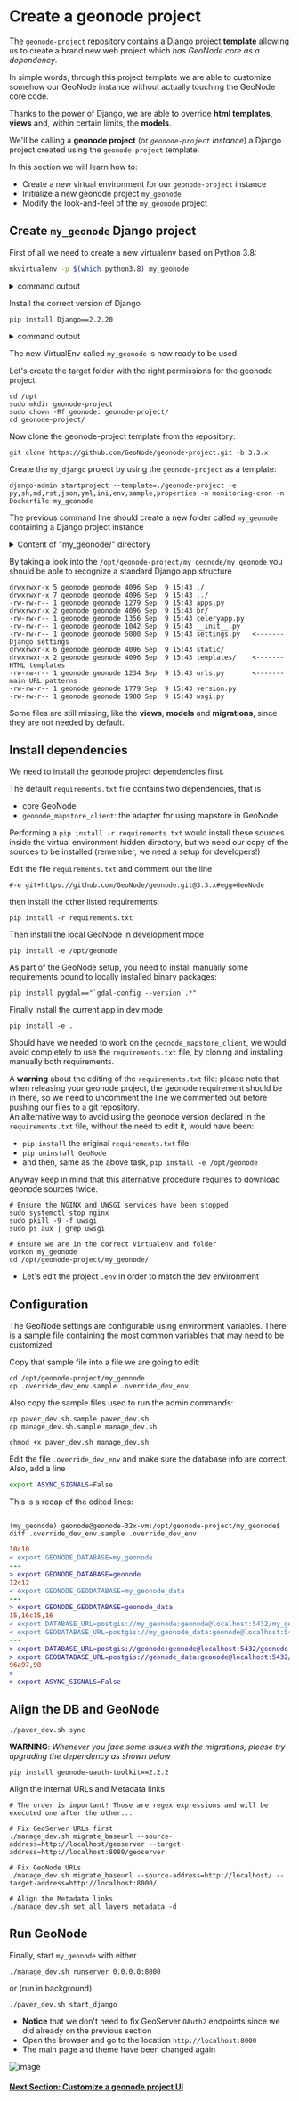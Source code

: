 # Create a geonode project

The [`geonode-project` repository](https://github.com/GeoNode/geonode-project/tree/3.3.x) contains a Django project **template** allowing us to create a brand new web project which _has GeoNode core as a dependency_.

In simple words, through this project template we are able to customize somehow our GeoNode instance without actually touching the GeoNode core code.

Thanks to the power of Django, we are able to override **html templates**, **views** and, within certain limits, the **models**.

We'll be calling a **geonode project** (or _`geonode-project` instance_) a Django project created using the `geonode-project` template. 

In this section we will learn how to:

 - Create a new virtual environment for our `geonode-project` instance
 - Initialize a new geonode project `my_geonode`
 - Modify the look-and-feel of the `my_geonode` project


## Create `my_geonode` Django project

First of all we need to create a new virtualenv based on Python 3.8:

```bash 
mkvirtualenv -p $(which python3.8) my_geonode
```
<details>
  <summary>command output</summary>
<pre>
created virtual environment CPython3.8.10.final.0-64 in 385ms
  creator CPython3Posix(dest=/home/geonode-vm-321/.virtualenvs/my_geonode, clear=False, global=False)
  seeder FromAppData(download=False, pip=latest, setuptools=latest, wheel=latest, pkg_resources=latest, via=copy, app_data_dir=/home/geonode-vm-321/.local/share/virtualenv/seed-app-data/v1.0.1.debian.1)
  activators BashActivator,CShellActivator,FishActivator,PowerShellActivator,PythonActivator,XonshActivator
virtualenvwrapper.user_scripts creating /home/geonode-vm-321/.virtualenvs/my_geonode/bin/predeactivate
virtualenvwrapper.user_scripts creating /home/geonode-vm-321/.virtualenvs/my_geonode/bin/postdeactivate
virtualenvwrapper.user_scripts creating /home/geonode-vm-321/.virtualenvs/my_geonode/bin/preactivate
virtualenvwrapper.user_scripts creating /home/geonode-vm-321/.virtualenvs/my_geonode/bin/postactivate
virtualenvwrapper.user_scripts creating /home/geonode-vm-321/.virtualenvs/my_geonode/bin/get_env_details
(my_geonode) geonode-vm-321@geonodevm-3:~$
</pre>
</details>

Install the correct version of Django
```shell
pip install Django==2.2.20
```
<details>
  <summary>command output</summary>

<pre>
Collecting Django==2.2.20
  Downloading Django-2.2.20-py3-none-any.whl (7.5 MB)
     |████████████████████████████████| 7.5 MB 3.5 MB/s 
Collecting sqlparse>=0.2.2
  Downloading sqlparse-0.4.1-py3-none-any.whl (42 kB)
     |████████████████████████████████| 42 kB 508 kB/s 
Collecting pytz
  Downloading pytz-2021.1-py2.py3-none-any.whl (510 kB)
     |████████████████████████████████| 510 kB 3.3 MB/s 
Installing collected packages: sqlparse, pytz, Django
Successfully installed Django-2.2.20 pytz-2021.1 sqlparse-0.4.1
</pre>
</details>

The new VirtualEnv called `my_geonode` is now ready to be used.

Let's create the target folder with the right permissions for the geonode project:
```shell
cd /opt
sudo mkdir geonode-project
sudo chown -Rf geonode: geonode-project/
cd geonode-project/
```

Now clone the geonode-project template from the repository:
```shell
git clone https://github.com/GeoNode/geonode-project.git -b 3.3.x
```

Create the `my_django` project by using the `geonode-project` as a template:
```shell
django-admin startproject --template=./geonode-project -e py,sh,md,rst,json,yml,ini,env,sample,properties -n monitoring-cron -n Dockerfile my_geonode
```

The previous command line should create a new folder called `my_geonode` containing a Django project instance

<details>
  <summary>Content of "my_geonode/" directory</summary>

<pre>
/opt/geonode-project/my_geonode$ ll
total 220
drwxrwxr-x 7 geonode geonode  4096 Sep  9 15:43 ./
drwxr-xr-x 3 geonode geonode  4096 Sep  9 15:43 ../
-rwxr-xr-x 1 geonode geonode  1261 Sep  9 15:43 celery-cmd*
-rw-rw-r-- 1 geonode geonode   524 Sep  9 15:43 celery.sh
-rw-rw-r-- 1 geonode geonode   644 Sep  9 15:43 dev_config.yml
drwxrwxr-x 6 geonode geonode  4096 Sep  9 15:43 docker/
-rwxr-xr-x 1 geonode geonode    98 Sep  9 15:43 docker-build.sh*
-rw-rw-r-- 1 geonode geonode  6887 Sep  9 15:43 docker-compose.development.yml
-rw-rw-r-- 1 geonode geonode   685 Sep  9 15:43 docker-compose.override.yml
-rw-rw-r-- 1 geonode geonode  4720 Sep  9 15:43 docker-compose.yml
-rw-rw-r-- 1 geonode geonode  3000 Sep  9 15:43 Dockerfile
-rwxr-xr-x 1 geonode geonode   177 Sep  9 15:43 docker-purge.sh*
-rwxr-xr-x 1 geonode geonode  3121 Sep  9 15:43 entrypoint.sh*
-rw-rw-r-- 1 geonode geonode  7138 Sep  9 15:43 .env
drwxrwxr-x 2 geonode geonode  4096 Sep  9 15:43 fixtures/
-rw-rw-r-- 1 geonode geonode   829 Sep  9 15:43 .gitignore
-rw-rw-r-- 1 geonode geonode   506 Sep  9 15:43 jetty-runner.xml
-rw-rw-r-- 1 geonode geonode   559 Sep  9 15:43 Makefile
-rw-rw-r-- 1 geonode geonode    52 Sep  9 15:43 manage_dev.sh.sample
-rwxr-xr-x 1 geonode geonode  1092 Sep  9 15:43 manage.py*
-rwxr-xr-x 1 geonode geonode    77 Sep  9 15:43 manage.sh*
-rw-rw-r-- 1 geonode geonode   256 Sep  9 15:43 monitoring-cron
drwxrwxr-x 5 geonode geonode  4096 Sep  9 15:43 my_geonode/           <------- Django main app folder
-rw-rw-r-- 1 geonode geonode  3308 Sep  9 15:43 .override_dev_env.sample
drwxrwxr-x 3 geonode geonode  4096 Sep  9 15:43 package/
-rw-rw-r-- 1 geonode geonode 41964 Sep  9 15:43 pavement.py
-rw-rw-r-- 1 geonode geonode    40 Sep  9 15:43 paver_dev.sh.sample
-rwxr-xr-x 1 geonode geonode    31 Sep  9 15:43 paver.sh*
-rw-rw-r-- 1 geonode geonode  1566 Sep  9 15:43 playbook.yml
-rw-rw-r-- 1 geonode geonode  6173 Sep  9 15:43 README.md
-rw-rw-r-- 1 geonode geonode    80 Sep  9 15:43 requirements.txt       <------- Django dependencies
drwxrwxr-x 3 geonode geonode  4096 Sep  9 15:43 scripts/
-rw-rw-r-- 1 geonode geonode  1648 Sep  9 15:43 setup.py
-rw-rw-r-- 1 geonode geonode 22993 Sep  9 15:43 tasks.py
-rw-rw-r-- 1 geonode geonode  2445 Sep  9 15:43 uwsgi.ini
-rwxr-xr-x 1 geonode geonode   691 Sep  9 15:43 wait-for-databases.sh*
</pre>
</details>

By taking a look into the `/opt/geonode-project/my_geonode/my_geonode` you should be able to recognize a standard Django app structure

```shell
drwxrwxr-x 5 geonode geonode 4096 Sep  9 15:43 ./
drwxrwxr-x 7 geonode geonode 4096 Sep  9 15:43 ../
-rw-rw-r-- 1 geonode geonode 1279 Sep  9 15:43 apps.py
drwxrwxr-x 2 geonode geonode 4096 Sep  9 15:43 br/
-rw-rw-r-- 1 geonode geonode 1356 Sep  9 15:43 celeryapp.py
-rw-rw-r-- 1 geonode geonode 1042 Sep  9 15:43 __init__.py
-rw-rw-r-- 1 geonode geonode 5000 Sep  9 15:43 settings.py   <------- Django settings
drwxrwxr-x 6 geonode geonode 4096 Sep  9 15:43 static/
drwxrwxr-x 2 geonode geonode 4096 Sep  9 15:43 templates/    <------- HTML templates
-rw-rw-r-- 1 geonode geonode 1234 Sep  9 15:43 urls.py       <------- main URL patterns
-rw-rw-r-- 1 geonode geonode 1779 Sep  9 15:43 version.py
-rw-rw-r-- 1 geonode geonode 1980 Sep  9 15:43 wsgi.py
```

Some files are still missing, like the **views**, **models** and **migrations**, since they are not needed by default.


## Install dependencies

We need to install the geonode project dependencies first.

The default `requirements.txt` file contains two dependencies, that is
- core GeoNode
- `geonode_mapstore_client`: the adapter for using mapstore in GeoNode

Performing a `pip install -r requirements.txt` would install these sources inside the virtual environment hidden directory, but we need our copy of the sources to be installed (remember, we need a setup for developers!)

Edit the file `requirements.txt` and comment out the line
```
#-e git+https://github.com/GeoNode/geonode.git@3.3.x#egg=GeoNode
```

then install the other listed requirements:
```shell
pip install -r requirements.txt
```

Then install the local GeoNode in development mode
```shell
pip install -e /opt/geonode
```

As part of the GeoNode setup, you need to install manually some requirements bound to locally installed binary packages:
```shell
pip install pygdal=="`gdal-config --version`.*"
```

Finally install the current app in dev mode
```shell
pip install -e .
```

Should have we needed to work on the `geonode_mapstore_client`, we would avoid completely to use the `requirements.txt` file, by cloning and installing manually both requirements.  

A **warning** about the editing of the `requirements.txt` file: please note that when releasing your geonode project, the geonode requirement should be in there, so we need to uncomment the line we commented out before pushing our files to a git repository.  
An alternative way to avoid using the geonode version declared in the `requirements.txt` file, without the need to edit it, would have been:
- `pip install` the original `requirements.txt` file
- `pip uninstall GeoNode`
- and then, same as the above task, `pip install -e /opt/geonode`  

Anyway keep in mind that this alternative procedure requires to download geonode sources twice.


```shell
# Ensure the NGINX and UWSGI services have been stopped
sudo systemctl stop nginx
sudo pkill -9 -f uwsgi
sudo ps aux | grep uwsgi

# Ensure we are in the correct virtualenv and folder
workon my_geonode
cd /opt/geonode-project/my_geonode/
```

- Let's edit the project `.env` in order to match the dev environment

## Configuration

The GeoNode settings are configurable using environment variables.
There is a sample file containing the most common variables that may need to be customized.

Copy that sample file into a file we are going to edit: 

```shell
cd /opt/geonode-project/my_geonode
cp .override_dev_env.sample .override_dev_env
```
Also copy the sample files used to run the admin commands:
```shell
cp paver_dev.sh.sample paver_dev.sh
cp manage_dev.sh.sample manage_dev.sh

chmod +x paver_dev.sh manage_dev.sh
```

Edit the file `.override_dev_env` and make sure the database info are correct.
Also, add a line
```bash
export ASYNC_SIGNALS=False
```

This is a recap of the edited lines:
```shell

(my_geonode) geonode@geonode-32x-vm:/opt/geonode-project/my_geonode$ diff .override_dev_env.sample .override_dev_env
```

```diff
10c10
< export GEONODE_DATABASE=my_geonode
---
> export GEONODE_DATABASE=geonode
12c12
< export GEONODE_GEODATABASE=my_geonode_data
---
> export GEONODE_GEODATABASE=geonode_data
15,16c15,16
< export DATABASE_URL=postgis://my_geonode:geonode@localhost:5432/my_geonode
< export GEODATABASE_URL=postgis://my_geonode_data:geonode@localhost:5432/my_geonode_data
---
> export DATABASE_URL=postgis://geonode:geonode@localhost:5432/geonode
> export GEODATABASE_URL=postgis://geonode_data:geonode@localhost:5432/geonode_data
96a97,98
> 
> export ASYNC_SIGNALS=False
```

## Align the DB and GeoNode

```shell
./paver_dev.sh sync
```

**WARNING**: _Whenever you face some issues with the migrations, please try upgrading the dependency as shown below_

```shell
pip install geonode-oauth-toolkit==2.2.2
```

Align the internal URLs and Metadata links

```shell
# The order is important! Those are regex expressions and will be executed one after the other...

# Fix GeoServer URLs first
./manage_dev.sh migrate_baseurl --source-address=http://localhost/geoserver --target-address=http://localhost:8080/geoserver

# Fix GeoNode URLs
./manage_dev.sh migrate_baseurl --source-address=http://localhost/ --target-address=http://localhost:8000/

# Align the Metadata links
./manage_dev.sh set_all_layers_metadata -d
```

## Run GeoNode 

Finally, start `my_geonode` with either
```shell
./manage_dev.sh runserver 0.0.0.0:8000
```
or (run in background)
```shell
./paver_dev.sh start_django
```

- **Notice** that we don't need to fix GeoServer `OAuth2` endpoints since we did already on the previous section
- Open the browser and go to the location `http://localhost:8000`
- The main page and theme have been changed again

![image](https://user-images.githubusercontent.com/1278021/132838719-068a6cd4-65df-43b7-81b0-853293b628b3.png)

#### [Next Section: Customize a geonode project UI](050_project_customize_ui.md)
